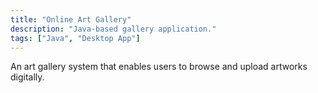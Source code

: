 ```yaml
---
title: "Online Art Gallery"
description: "Java-based gallery application."
tags: ["Java", "Desktop App"]
---
```


An art gallery system that enables users to browse and upload artworks digitally.
